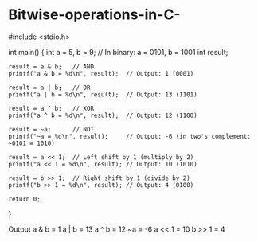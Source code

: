 # Bitwise-operations-in-C-
#include <stdio.h>

int main() {
    int a = 5, b = 9; // In binary: a = 0101, b = 1001
    int result;

    result = a & b;   // AND
    printf("a & b = %d\n", result);  // Output: 1 (0001)

    result = a | b;   // OR
    printf("a | b = %d\n", result);  // Output: 13 (1101)

    result = a ^ b;   // XOR
    printf("a ^ b = %d\n", result);  // Output: 12 (1100)

    result = ~a;      // NOT
    printf("~a = %d\n", result);     // Output: -6 (in two's complement: ~0101 = 1010)

    result = a << 1;  // Left shift by 1 (multiply by 2)
    printf("a << 1 = %d\n", result); // Output: 10 (1010)

    result = b >> 1;  // Right shift by 1 (divide by 2)
    printf("b >> 1 = %d\n", result); // Output: 4 (0100)

    return 0;
}

Output
a & b = 1
a | b = 13
a ^ b = 12
~a = -6
a << 1 = 10
b >> 1 = 4
